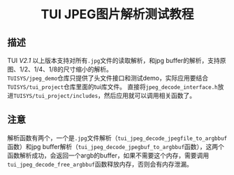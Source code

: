 <h1 align="center"> TUI JPEG图片解析测试教程 </h1>

## 描述
TUI *V2.1* 以上版本支持对所有`.jpg`文件的读取解析，和jpg buffer的解析，支持原图、1/2、1/4、1/8的尺寸缩小的解析。<br>
`TUISYS/jpeg_demo`仓库只提供了头文件接口和测试demo，实际应用要结合`TUISYS/tui_project`仓库里面的tui库文件。
直接将`jpeg_decode_interface.h`放进`TUISYS/tui_project/includes`，然后应用就可以调用相关函数了。

## 注意
解析函数有两个，一个是`.jpg`文件解析（`tui_jpeg_decode_jpegfile_to_argbbuf`函数）和jpg buffer解析（`tui_jpeg_decode_jpegbuf_to_argbbuf`函数），这两个函数解析成功，会返回一个argb的buffer，如果不需要这个内存，需要调用`tui_jpeg_decode_free_argbbuf`函数释放内存，否则会有内存泄漏。
